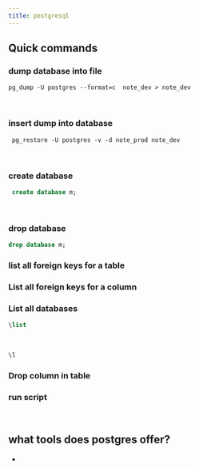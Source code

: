 ```yaml
---
title: postgresql
---
```


## Quick commands

### dump database into file

```shell
pg_dump -U postgres --format=c  note_dev > note_dev
```

<br />

### insert dump into database

```shell
 pg_restore -U postgres -v -d note_prod note_dev
```

<br />

### create database 

```sql
 create database m;
```

<br />

### drop database

```sql
drop database m;
```

### list all foreign keys for a table


### List all foreign keys for a column


### List all databases

```sql
\list
```

<br /> 

```sql
\l
```

### Drop column in table


### run script


<br />

## what tools does postgres offer?

* 

